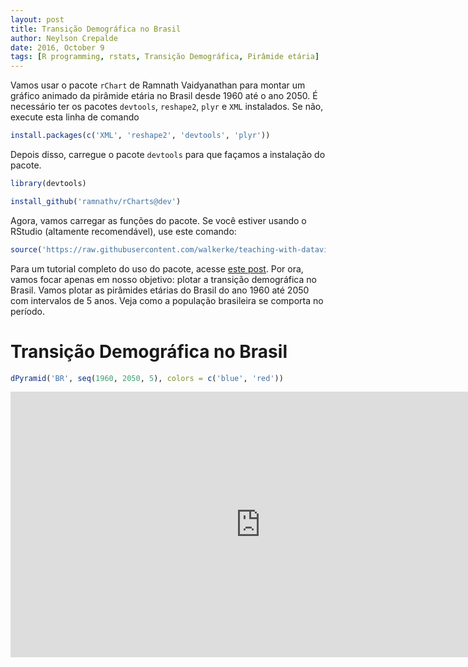 ```yaml
---
layout: post
title: Transição Demográfica no Brasil
author: Neylson Crepalde
date: 2016, October 9
tags: [R programming, rstats, Transição Demográfica, Pirâmide etária]
---
```


Vamos usar o pacote `rChart` de Ramnath Vaidyanathan para montar um gráfico animado da pirâmide etária no Brasil desde 1960 até o ano 2050. É necessário ter os pacotes `devtools`, `reshape2`, `plyr` e `XML` instalados. Se não, execute esta linha de comando

``` r
install.packages(c('XML', 'reshape2', 'devtools', 'plyr'))
```

Depois disso, carregue o pacote `devtools` para que façamos a instalação do pacote.

``` r
library(devtools)
```

``` r
install_github('ramnathv/rCharts@dev')
```

Agora, vamos carregar as funções do pacote. Se você estiver usando o RStudio (altamente recomendável), use este comando:

``` r
source('https://raw.githubusercontent.com/walkerke/teaching-with-datavis/master/pyramids/rcharts_pyramids.R')
```

Para um tutorial completo do uso do pacote, acesse [este post](http://walkerke.github.io/2014/06/rcharts-pyramids/). Por ora, vamos focar apenas em nosso objetivo: plotar a transição demográfica no Brasil. Vamos plotar as pirâmides etárias do Brasil do ano 1960 até 2050 com intervalos de 5 anos. Veja como a população brasileira se comporta no período.

Transição Demográfica no Brasil
===============================

``` r
dPyramid('BR', seq(1960, 2050, 5), colors = c('blue', 'red'))
```

<iframe src="http://walkerke.github.io/teaching-with-datavis/pyramids/cambodia.html" width="800" height="425" seamless scrolling="no" frameBorder = "0"></iframe>
